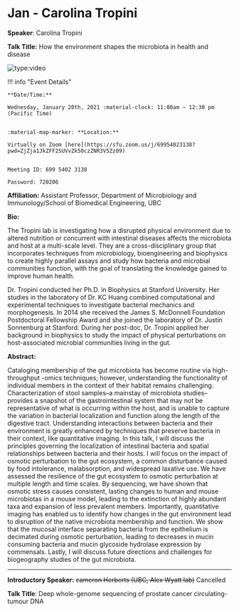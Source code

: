 # Jan - Carolina Tropini

**Speaker**: Carolina Tropini

**Talk Title:** How the environment shapes the microbiota in health and disease

![type:video](https://www.youtube.com/embed/2aX4eoGmsTA)

!!! info "Event Details"
    
    
    **Date/Time:**
    
    Wednesday, January 20th, 2021 :material-clock: 11:00am ~ 12:30 pm (Pacific Time)
    
    
    :material-map-marker: **Location:**
    
    Virtually on Zoom [here](https://sfu.zoom.us/j/69954023138?pwd=ZjZja1JkZFF2SUVvZk50czZNR3V5Zz09)
    
    
    Meeting ID: 699 5402 3138
    
    Password: 720206

**Affiliation:** Assistant Professor, Department of Microbiology and Immunology/School of Biomedical Engineering, UBC

**Bio:**

The Tropini lab is investigating how a disrupted physical environment due to altered nutrition or concurrent with intestinal diseases affects the microbiota and host at a multi-scale level. They are a cross-disciplinary group that incorporates techniques from microbiology, bioengineering and biophysics to create highly parallel assays and study how bacteria and microbial communities function, with the goal of translating the knowledge gained to improve human health.

Dr. Tropini conducted her Ph.D. in Biophysics at Stanford University. Her studies in the laboratory of Dr. KC Huang combined computational and experimental techniques to investigate bacterial mechanics and morphogenesis. In 2014 she received the James S. McDonnell Foundation Postdoctoral Fellowship Award and she joined the laboratory of Dr. Justin Sonnenburg at Stanford. During her post-doc, Dr. Tropini applied her background in biophysics to study the impact of physical perturbations on host-associated microbial communities living in the gut.

**Abstract:**

Cataloging membership of the gut microbiota has become routine via high-throughput -omics techniques; however, understanding the functionality of individual members in the context of their habitat remains challenging. Characterization of stool samples–a mainstay of microbiota studies–provides a snapshot of the gastrointestinal system that may not be representative of what is occurring within the host, and is unable to capture the variation in bacterial localization and function along the length of the digestive tract. Understanding interactions between bacteria and their environment is greatly enhanced by techniques that preserve bacteria in their context, like quantitative imaging. In this talk, I will discuss the principles governing the localization of intestinal bacteria and spatial relationships between bacteria and their hosts. I will focus on the impact of osmotic perturbation to the gut ecosystem, a common disturbance caused by food intolerance, malabsorption, and widespread laxative use. We have assessed the resilience of the gut ecosystem to osmotic perturbation at multiple length and time scales. By sequencing, we have shown that osmotic stress causes consistent, lasting changes to human and mouse microbiotas in a mouse model, leading to the extinction of highly abundant taxa and expansion of less prevalent members. Importantly, quantitative imaging has enabled us to identify how changes in the gut environment lead to disruption of the native microbiota membership and function. We show that the mucosal interface separating bacteria from the epithelium is decimated during osmotic perturbation, leading to decreases in mucin consuming bacteria and mucin glycoside hydrolase expression by commensals. Lastly, I will discuss future directions and challenges for biogeography studies of the gut microbiota.

---

**Introductory Speaker:** ~~cameron Herberts (UBC, Alex Wyatt lab)~~ Cancelled

**Talk Title**: Deep whole-genome sequencing of prostate cancer circulating-tumour DNA

